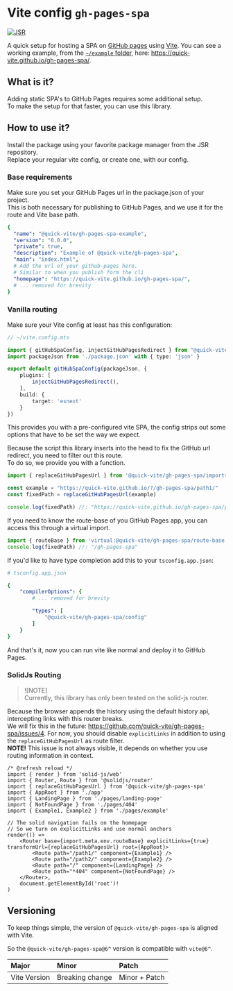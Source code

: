 # Vite config `gh-pages-spa`  

[![JSR](https://jsr.io/badges/@quick-vite/gh-pages-spa)](https://jsr.io/@quick-vite/gh-pages-spa)

A quick setup for hosting a SPA on [GitHub pages](https://pages.github.com/) using [Vite](https://pages.github.com/).
You can see a working example, from the [`~/example` folder](https://github.com/quick-vite/gh-pages-spa/tree/main/example), here: <https://quick-vite.github.io/gh-pages-spa/>.

## What is it?

Adding static SPA's to GitHub Pages requires some additional setup.  
To make the setup for that faster, you can use this library.

## How to use it?

Install the package using your favorite package manager from the JSR repository.  
Replace your regular vite config, or create one, with our config.

### Base requirements

Make sure you set your GitHub Pages url in the package.json of your project.  
This is both necessary for publishing to GitHub Pages, and we use it for the route and Vite base path.

```yaml
{
  "name": "@quick-vite/gh-pages-spa-example",
  "version": "0.0.0",
  "private": true,
  "description": "Example of @quick-vite/gh-pages-spa",
  "main": "index.html",
  # Add the url of your github-pages here.
  # Similar to when you publish form the cli
  "homepage": "https://quick-vite.github.io/gh-pages-spa/",
  # ... removed for brevity 
}
```

### Vanilla routing

Make sure your Vite config at least has this configuration:

```ts
// ~/vite.config.mts

import { gitHubSpaConfig, injectGitHubPagesRedirect } from "@quick-vite/gh-pages-spa/config";
import packageJson from './package.json' with { type: 'json' }

export default gitHubSpaConfig(packageJson, {
    plugins: [
        injectGitHubPagesRedirect(),
    ],
    build: {
        target: 'esnext'
    }
})
```

This provides you with a pre-configured vite SPA, the config strips out some options that have to be set the way we expect.  

Because the script this library inserts into the head to fix the GitHub url redirect, you need to filter out this route.  
To do so, we provide you with a function.  

```ts
import { replaceGitHubPagesUrl } from '@quick-vite/gh-pages-spa/imports'

const example = "https://quick-vite.github.io/?/gh-pages-spa/path1/"
const fixedPath = replaceGitHubPagesUrl(example)

console.log(fixedPath) //: "https://quick-vite.github.io/gh-pages-spa/path1/"
```

If you need to know the route-base of you GitHub Pages app, you can access this through a virtual import.

```ts
import { routeBase } from 'virtual:@quick-vite/gh-pages-spa/route-base'
console.log(fixedPath) //: "/gh-pages-spa"
```

If you'd like to have type completion add this to your `tsconfig.app.json`:

```yaml
# tsconfig.app.json

{
    "compilerOptions": {
        # ... removed for brevity 

        "types": [
            "@quick-vite/gh-pages-spa/config"
        ]
    }
}
```

And that's it, now you can run vite like normal and deploy it to GitHub Pages.  

### SolidJs Routing

> ![NOTE]  
> Currently, this library has only been tested on the solid-js router.  

Because the browser appends the history using the default history api, intercepting links with this router breaks.  
We will fix this in the future: <https://github.com/quick-vite/gh-pages-spa/issues/4>.
For now, you should disable `explicitLinks` in addition to using the `replaceGitHubPagesUrl` as route filter.  
**NOTE!** This issue is not always visible, it depends on whether you use routing information in context.  

```tsx
/* @refresh reload */
import { render } from 'solid-js/web'
import { Router, Route } from '@solidjs/router'
import { replaceGitHubPagesUrl } from '@quick-vite/gh-pages-spa'
import { AppRoot } from './app'
import { LandingPage } from './pages/landing-page'
import { NotFoundPage } from './pages/404'
import { Example1, Example2 } from './pages/example'

// The solid navigation fails on the homepage
// So we turn on explicitLinks and use normal anchors
render(() =>
    <Router base={import.meta.env.routeBase} explicitLinks={true} transformUrl={replaceGitHubPagesUrl} root={AppRoot}>
        <Route path="/path1/" component={Example1} />
        <Route path="/path2/" component={Example2} />
        <Route path="/" component={LandingPage} />
        <Route path="*404" component={NotFoundPage} />
    </Router>,
    document.getElementById('root')!
)
```

## Versioning

To keep things simple, the version of `@quick-vite/gh-pages-spa` is aligned with Vite.

So the `@quick-vite/gh-pages-spa@6^` version is compatible with `vite@6^`.

| Major | Minor | Patch
| :--   | :--   | :--
| Vite Version | Breaking change | Minor + Patch
